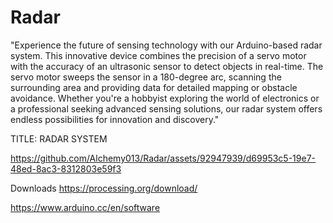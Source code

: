 # Radar
"Experience the future of sensing technology with our Arduino-based radar system. This innovative device combines the precision of a servo motor with the accuracy of an ultrasonic sensor to detect objects in real-time. The servo motor sweeps the sensor in a 180-degree arc, scanning the surrounding area and providing data for detailed mapping or obstacle avoidance. Whether you're a hobbyist exploring the world of electronics or a professional seeking advanced sensing solutions, our radar system offers endless possibilities for innovation and discovery."


TITLE:
RADAR SYSTEM





https://github.com/Alchemy013/Radar/assets/92947939/d69953c5-19e7-48ed-8ac3-8312803e59f3


Downloads
https://processing.org/download/


https://www.arduino.cc/en/software
